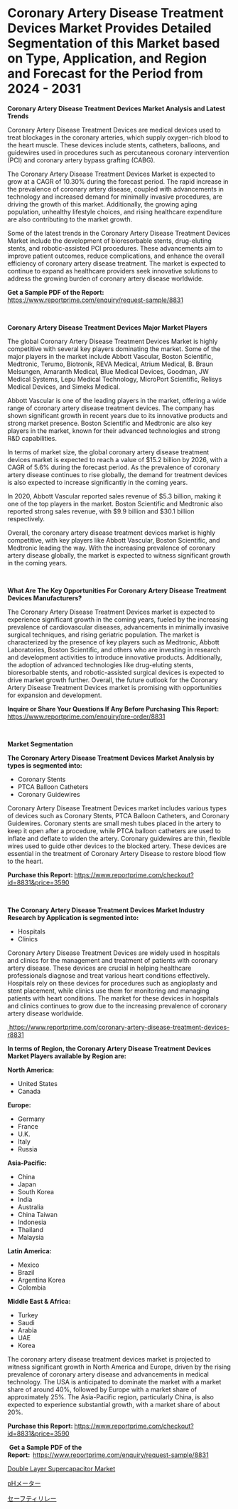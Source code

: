 <p><h1>Coronary Artery Disease Treatment Devices Market Provides Detailed Segmentation of this Market based on Type, Application, and Region and Forecast for the Period from 2024 - 2031</h1></p><p><strong>Coronary Artery Disease Treatment Devices Market Analysis and Latest Trends</strong></p>
<p><p>Coronary Artery Disease Treatment Devices are medical devices used to treat blockages in the coronary arteries, which supply oxygen-rich blood to the heart muscle. These devices include stents, catheters, balloons, and guidewires used in procedures such as percutaneous coronary intervention (PCI) and coronary artery bypass grafting (CABG).</p><p>The Coronary Artery Disease Treatment Devices Market is expected to grow at a CAGR of 10.30% during the forecast period. The rapid increase in the prevalence of coronary artery disease, coupled with advancements in technology and increased demand for minimally invasive procedures, are driving the growth of this market. Additionally, the growing aging population, unhealthy lifestyle choices, and rising healthcare expenditure are also contributing to the market growth.</p><p>Some of the latest trends in the Coronary Artery Disease Treatment Devices Market include the development of bioresorbable stents, drug-eluting stents, and robotic-assisted PCI procedures. These advancements aim to improve patient outcomes, reduce complications, and enhance the overall efficiency of coronary artery disease treatment. The market is expected to continue to expand as healthcare providers seek innovative solutions to address the growing burden of coronary artery disease worldwide.</p></p>
<p><strong>Get a Sample PDF of the Report:&nbsp;</strong> <a href="https://www.reportprime.com/enquiry/request-sample/8831">https://www.reportprime.com/enquiry/request-sample/8831</a></p>
<p>&nbsp;</p>
<p><strong>Coronary Artery Disease Treatment Devices Major Market Players</strong></p>
<p><p>The global Coronary Artery Disease Treatment Devices Market is highly competitive with several key players dominating the market. Some of the major players in the market include Abbott Vascular, Boston Scientific, Medtronic, Terumo, Biotronik, REVA Medical, Atrium Medical, B. Braun Melsungen, Amaranth Medical, Blue Medical Devices, Goodman, JW Medical Systems, Lepu Medical Technology, MicroPort Scientific, Relisys Medical Devices, and Simeks Medical.</p><p>Abbott Vascular is one of the leading players in the market, offering a wide range of coronary artery disease treatment devices. The company has shown significant growth in recent years due to its innovative products and strong market presence. Boston Scientific and Medtronic are also key players in the market, known for their advanced technologies and strong R&D capabilities.</p><p>In terms of market size, the global coronary artery disease treatment devices market is expected to reach a value of $15.2 billion by 2026, with a CAGR of 5.6% during the forecast period. As the prevalence of coronary artery disease continues to rise globally, the demand for treatment devices is also expected to increase significantly in the coming years.</p><p>In 2020, Abbott Vascular reported sales revenue of $5.3 billion, making it one of the top players in the market. Boston Scientific and Medtronic also reported strong sales revenue, with $9.9 billion and $30.1 billion respectively.</p><p>Overall, the coronary artery disease treatment devices market is highly competitive, with key players like Abbott Vascular, Boston Scientific, and Medtronic leading the way. With the increasing prevalence of coronary artery disease globally, the market is expected to witness significant growth in the coming years.</p></p>
<p>&nbsp;</p>
<p><strong>What Are The Key Opportunities For Coronary Artery Disease Treatment Devices Manufacturers?</strong></p>
<p><p>The Coronary Artery Disease Treatment Devices market is expected to experience significant growth in the coming years, fueled by the increasing prevalence of cardiovascular diseases, advancements in minimally invasive surgical techniques, and rising geriatric population. The market is characterized by the presence of key players such as Medtronic, Abbott Laboratories, Boston Scientific, and others who are investing in research and development activities to introduce innovative products. Additionally, the adoption of advanced technologies like drug-eluting stents, bioresorbable stents, and robotic-assisted surgical devices is expected to drive market growth further. Overall, the future outlook for the Coronary Artery Disease Treatment Devices market is promising with opportunities for expansion and development.</p></p>
<p><strong>Inquire or Share Your Questions If Any Before Purchasing This Report:</strong> <a href="https://www.reportprime.com/enquiry/pre-order/8831">https://www.reportprime.com/enquiry/pre-order/8831</a></p>
<p>&nbsp;</p>
<p><strong>Market Segmentation</strong></p>
<p><strong>The Coronary Artery Disease Treatment Devices Market Analysis by types is segmented into:</strong></p>
<p><ul><li>Coronary Stents</li><li>PTCA Balloon Catheters</li><li>Coronary Guidewires</li></ul></p>
<p><p>Coronary Artery Disease Treatment Devices market includes various types of devices such as Coronary Stents, PTCA Balloon Catheters, and Coronary Guidewires. Coronary stents are small mesh tubes placed in the artery to keep it open after a procedure, while PTCA balloon catheters are used to inflate and deflate to widen the artery. Coronary guidewires are thin, flexible wires used to guide other devices to the blocked artery. These devices are essential in the treatment of Coronary Artery Disease to restore blood flow to the heart.</p></p>
<p><strong>Purchase this Report:&nbsp;</strong><a href="https://www.reportprime.com/checkout?id=8831&price=3590">https://www.reportprime.com/checkout?id=8831&price=3590</a></p>
<p>&nbsp;</p>
<p><strong>The Coronary Artery Disease Treatment Devices Market Industry Research by Application is segmented into:</strong></p>
<p><ul><li>Hospitals</li><li>Clinics</li></ul></p>
<p><p>Coronary Artery Disease Treatment Devices are widely used in hospitals and clinics for the management and treatment of patients with coronary artery disease. These devices are crucial in helping healthcare professionals diagnose and treat various heart conditions effectively. Hospitals rely on these devices for procedures such as angioplasty and stent placement, while clinics use them for monitoring and managing patients with heart conditions. The market for these devices in hospitals and clinics continues to grow due to the increasing prevalence of coronary artery disease worldwide.</p></p>
<p><a href="https://www.reportprime.com/coronary-artery-disease-treatment-devices-r8831">&nbsp;https://www.reportprime.com/coronary-artery-disease-treatment-devices-r8831</a></p>
<p><strong>In terms of Region, the Coronary Artery Disease Treatment Devices Market Players available by Region are:</strong></p>
<p>
    <p> <strong> North America: </strong>
        <ul>
            <li>United States</li>
            <li>Canada</li>
        </ul>
        </p> 
    <p> <strong> Europe: </strong>
        <ul>
            <li>Germany</li>
            <li>France</li>
            <li>U.K.</li>
            <li>Italy</li>
            <li>Russia</li>
        </ul>
        </p> 
    <p> <strong> Asia-Pacific: </strong>
        <ul>
            <li>China</li>
            <li>Japan</li>
            <li>South Korea</li>
            <li>India</li>
            <li>Australia</li>
            <li>China Taiwan</li>
            <li>Indonesia</li>
            <li>Thailand</li>
            <li>Malaysia</li>
        </ul>
        </p> 
    <p> <strong> Latin America: </strong>
        <ul>
            <li>Mexico</li>
            <li>Brazil</li>
            <li>Argentina Korea</li>
            <li>Colombia</li>
        </ul>
        </p> 
    <p> <strong> Middle East & Africa: </strong>
        <ul>
            <li>Turkey</li>
            <li>Saudi</li>
            <li>Arabia</li>
            <li>UAE</li>
            <li>Korea</li>
        </ul>
    </p>
    </p>
<p><p>The coronary artery disease treatment devices market is projected to witness significant growth in North America and Europe, driven by the rising prevalence of coronary artery disease and advancements in medical technology. The USA is anticipated to dominate the market with a market share of around 40%, followed by Europe with a market share of approximately 25%. The Asia-Pacific region, particularly China, is also expected to experience substantial growth, with a market share of about 20%.</p></p>
<p><strong>Purchase this Report: </strong><a href="https://www.reportprime.com/checkout?id=8831&price=3590">https://www.reportprime.com/checkout?id=8831&price=3590</a></p>
<p>&nbsp;<strong>Get a Sample PDF of the Report:&nbsp;&nbsp;</strong><a href="https://www.reportprime.com/enquiry/request-sample/8831">https://www.reportprime.com/enquiry/request-sample/8831</a></p>
<p><strong></strong></p>
<p><p><a href="https://flame-sidecar-702.notion.site/Double-Layer-Supercapacitor-Market-Insights-into-Market-CAGR-Market-Trends-and-Growth-Strategies-d0f8f4fe12644ccfab073ac5dc04edb0">Double Layer Supercapacitor Market</a></p><p><a href="https://medium.com/@chloeconn80/ph%E3%83%A1%E3%83%BC%E3%82%BF%E3%83%BC%E5%B8%82%E5%A0%B4-2031%E5%B9%B4%E3%81%BE%E3%81%A7%E3%81%AE%E6%88%90%E5%8A%9F%E3%81%97%E3%81%9F%E3%83%93%E3%82%B8%E3%83%8D%E3%82%B9%E6%88%A6%E7%95%A5%E3%81%AE%E9%8D%B5%E3%82%92%E4%BA%88%E6%B8%AC-f53837b03492">pHメーター</a></p><p><a href="https://medium.com/@chloeconn80/%E3%82%BB%E3%83%BC%E3%83%95%E3%83%86%E3%82%A3%E3%83%AA%E3%83%AC%E3%83%BC%E3%81%AE%E5%B8%82%E5%A0%B4%E8%A6%8F%E6%A8%A1%E3%81%AF-%E3%82%B0%E3%83%AD%E3%83%BC%E3%83%90%E3%83%AB%E7%94%A3%E6%A5%AD%E3%81%AB%E3%81%8A%E3%81%91%E3%82%8B%E6%9C%80%E9%81%A9%E3%81%AA%E3%83%9E%E3%83%BC%E3%82%B1%E3%83%86%E3%82%A3%E3%83%B3%E3%82%B0%E3%83%81%E3%83%A3%E3%83%8D%E3%83%AB%E3%82%92%E6%98%8E%E3%82%89%E3%81%8B%E3%81%AB%E3%81%97%E3%81%BE%E3%81%99-e8cde01f6f01">セーフティリレー</a></p></p>